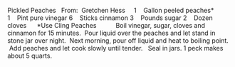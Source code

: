 Pickled Peaches
 
From:  Gretchen Hess
 
 
1    Gallon peeled peaches*
1    Pint pure vinegar
6    Sticks cinnamon
3    Pounds sugar
2    Dozen cloves
    
*Use Cling Peaches
    
    
Boil vinegar, sugar, cloves and cinnamon for 15 minutes.  Pour liquid over the peaches and let stand in stone jar over night.  Next morning, pour off liquid and heat to boiling point.  Add peaches and let cook slowly until tender.  
Seal in jars.
1 peck makes about 5 quarts.
 
